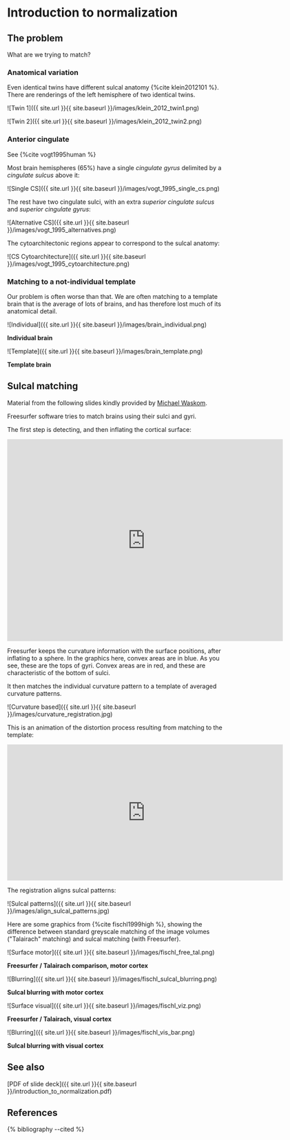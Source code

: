 # Introduction to normalization

## The problem

What are we trying to match?

### Anatomical variation

Even identical twins have different sulcal anatomy {%cite klein2012101 %}.  There are renderings of the left hemisphere of two identical twins.

![Twin 1]({{ site.url }}{{ site.baseurl }}/images/klein_2012_twin1.png)

![Twin 2]({{ site.url }}{{ site.baseurl }}/images/klein_2012_twin2.png)

### Anterior cingulate

See {%cite vogt1995human %}

Most brain hemispheres (65%) have a single *cingulate gyrus* delimited by
a *cingulate sulcus* above it:

![Single CS]({{ site.url }}{{ site.baseurl }}/images/vogt_1995_single_cs.png)

The rest have two cingulate sulci, with an extra *superior cingulate sulcus*
and *superior cingulate gyrus*:

![Alternative CS]({{ site.url }}{{ site.baseurl }}/images/vogt_1995_alternatives.png)

The cytoarchitectonic regions appear to correspond to the sulcal anatomy:

![CS Cytoarchitecture]({{ site.url }}{{ site.baseurl }}/images/vogt_1995_cytoarchitecture.png)

### Matching to a not-individual template

Our problem is often worse than that.  We are often matching to a template brain that is the average of lots of brains, and has therefore lost much of its anatomical detail.

![Individual]({{ site.url }}{{ site.baseurl }}/images/brain_individual.png)

**Individual brain**

![Template]({{ site.url }}{{ site.baseurl }}/images/brain_template.png)

**Template brain**

## Sulcal matching

Material from the following slides kindly provided by [Michael Waskom](http://www.cns.nyu.edu/~mwaskom).

Freesurfer software tries to match brains using their sulci and gyri.

The first step is detecting, and then inflating the cortical surface:

<iframe src="https://player.vimeo.com/video/299292912" width="640" height="469" frameborder="0" webkitallowfullscreen mozallowfullscreen allowfullscreen></iframe>

Freesurfer keeps the curvature information with the surface positions, after
inflating to a sphere.  In the graphics here, convex areas are in blue.  As you
see, these are the tops of gyri.  Convex areas are in red, and these are
characteristic of the bottom of sulci.

It then matches the individual curvature pattern to a template of averaged
curvature patterns.

![Curvature based]({{ site.url }}{{ site.baseurl }}/images/curvature_registration.jpg)

This is an animation of the distortion process resulting from matching to the template:

<iframe src="https://player.vimeo.com/video/299294520" width="640" height="316" frameborder="0" webkitallowfullscreen mozallowfullscreen allowfullscreen></iframe>

The registration aligns sulcal patterns:

![Sulcal patterns]({{ site.url }}{{ site.baseurl }}/images/align_sulcal_patterns.jpg)

Here are some graphics from {%cite fischl1999high %}, showing the difference
between standard greyscale matching of the image volumes ("Talairach" matching)
and sulcal matching (with Freesurfer).

![Surface motor]({{ site.url }}{{ site.baseurl }}/images/fischl_free_tal.png)

**Freesurfer / Talairach comparison, motor cortex**

![Blurring]({{ site.url }}{{ site.baseurl }}/images/fischl_sulcal_blurring.png)

**Sulcal blurring with motor cortex**

![Surface visual]({{ site.url }}{{ site.baseurl }}/images/fischl_viz.png)

**Freesurfer / Talairach, visual cortex**

![Blurring]({{ site.url }}{{ site.baseurl }}/images/fischl_vis_bar.png)

**Sulcal blurring with visual cortex**

## See also

[PDF of slide deck]({{ site.url }}{{ site.baseurl }}/introduction_to_normalization.pdf)

## References

{% bibliography --cited %}
